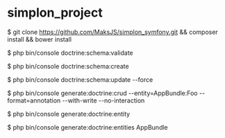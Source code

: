 simplon_project
===============

$ git clone https://github.com/MaksJS/simplon_symfony.git && composer install && bower install

$ php bin/console doctrine:schema:validate

$ php bin/console doctrine:schema:create

$ php bin/console doctrine:schema:update --force

$ php bin/console generate:doctrine:crud --entity=AppBundle:Foo --format=annotation --with-write --no-interaction

$ php bin/console generate:doctrine:entity 

$ php bin/console generate:doctrine:entities AppBundle 